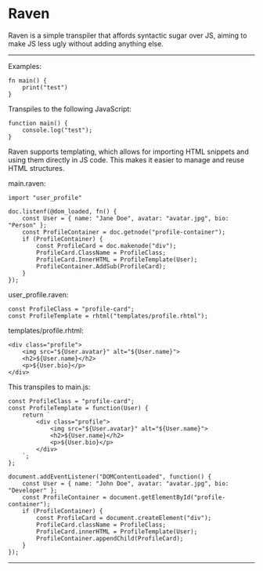 # Raven

Raven is a simple transpiler that affords syntactic sugar over JS, aiming to make JS less ugly without adding anything else.

---

Examples:

```
fn main() {
    print("test")
}
```

Transpiles to the following JavaScript:

```
function main() {
    console.log("test");
}

```

Raven supports templating, which allows for importing HTML snippets and using them directly in JS code.
This makes it easier to manage and reuse HTML structures.

main.raven:

```
import "user_profile"

doc.listenf(@dom_loaded, fn() {
    const User = { name: "Jane Doe", avatar: "avatar.jpg", bio: "Person" };
    const ProfileContainer = doc.getnode("profile-container");
    if (ProfileContainer) {
        const ProfileCard = doc.makenode("div");
        ProfileCard.ClassName = ProfileClass;
        ProfileCard.InnerHTML = ProfileTemplate(User);
        ProfileContainer.AddSub(ProfileCard);
    }
});
```

user_profile.raven:

```
const ProfileClass = "profile-card";
const ProfileTemplate = rhtml("templates/profile.rhtml");
```

templates/profile.rhtml:

```
<div class="profile">
    <img src="${User.avatar}" alt="${User.name}">
    <h2>${User.name}</h2>
    <p>${User.bio}</p>
</div>
```

This transpiles to main.js:

```
const ProfileClass = "profile-card";
const ProfileTemplate = function(User) {
    return `
        <div class="profile">
            <img src="${User.avatar}" alt="${User.name}">
            <h2>${User.name}</h2>
            <p>${User.bio}</p>
        </div>
    `;
};

document.addEventListener("DOMContentLoaded", function() {
    const User = { name: "John Doe", avatar: "avatar.jpg", bio: "Developer" };
    const ProfileContainer = document.getElementById("profile-container");
    if (ProfileContainer) {
        const ProfileCard = document.createElement("div");
        ProfileCard.className = ProfileClass;
        ProfileCard.innerHTML = ProfileTemplate(User);
        ProfileContainer.appendChild(ProfileCard);
    }
});
```

---
